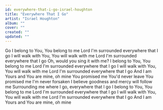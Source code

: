 ```yaml
---
id: everywhere-that-i-go-israel-houghton
title: "Everywhere That I Go"
artist: "Israel Houghton"
album: ""
cover: ""
created: ""
updated: ""
---
```


Go
I belong to You, You belong to me Lord
I'm surrounded everywhere that I go
I will walk with You, You will walk with me Lord
I'm surrounded everywhere that I go
Oh, would you sing it with me?
I belong to You, You belong to me Lord
I'm surrounded everywhere that I go
I will walk with You, You will walk with me Lord
I'm surrounded everywhere that I go
And I am Yours and You are mine, oh mine
You promised me You'd never leave
You promised me I'm never forsaken
I believe goodness and mercy will follow me
Surrounding me where I go, everywhere that I go
I belong to You, You belong to me Lord
I'm surrounded everywhere that I go
I will walk with You, You will walk with me Lord
I'm surrounded everywhere that I go
And I am Yours and You are mine, oh mine